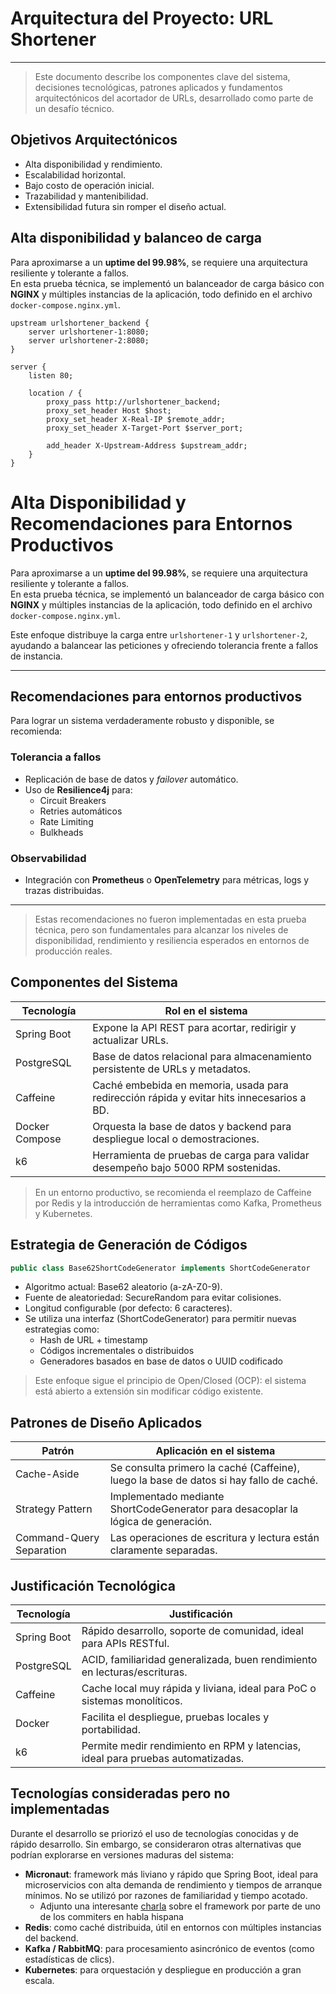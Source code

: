 # Arquitectura del Proyecto: URL Shortener

---

> Este documento describe los componentes clave del sistema, decisiones tecnológicas, patrones aplicados y fundamentos arquitectónicos del acortador de URLs, desarrollado como parte de un desafío técnico.

## Objetivos Arquitectónicos

* Alta disponibilidad y rendimiento.
* Escalabilidad horizontal.
* Bajo costo de operación inicial.
* Trazabilidad y mantenibilidad.
* Extensibilidad futura sin romper el diseño actual.

## Alta disponibilidad y balanceo de carga

Para aproximarse a un **uptime del 99.98%**, se requiere una arquitectura resiliente y tolerante a fallos.  
En esta prueba técnica, se implementó un balanceador de carga básico con **NGINX** y múltiples instancias de la aplicación, todo definido en el archivo `docker-compose.nginx.yml`.

```nginx
upstream urlshortener_backend {
    server urlshortener-1:8080;
    server urlshortener-2:8080;
}

server {
    listen 80;

    location / {
        proxy_pass http://urlshortener_backend;
        proxy_set_header Host $host;
        proxy_set_header X-Real-IP $remote_addr;
        proxy_set_header X-Target-Port $server_port;

        add_header X-Upstream-Address $upstream_addr;
    }
}
```
# Alta Disponibilidad y Recomendaciones para Entornos Productivos

Para aproximarse a un **uptime del 99.98%**, se requiere una arquitectura resiliente y tolerante a fallos.  
En esta prueba técnica, se implementó un balanceador de carga básico con **NGINX** y múltiples instancias de la aplicación, todo definido en el archivo `docker-compose.nginx.yml`.

Este enfoque distribuye la carga entre `urlshortener-1` y `urlshortener-2`, ayudando a balancear las peticiones y ofreciendo tolerancia frente a fallos de instancia.

---

## Recomendaciones para entornos productivos

Para lograr un sistema verdaderamente robusto y disponible, se recomienda:

### Tolerancia a fallos
- Replicación de base de datos y *failover* automático.
- Uso de **Resilience4j** para:
    - Circuit Breakers
    - Retries automáticos
    - Rate Limiting
    - Bulkheads

### Observabilidad
- Integración con **Prometheus** o **OpenTelemetry** para métricas, logs y trazas distribuidas.

---

> Estas recomendaciones no fueron implementadas en esta prueba técnica, pero son fundamentales para alcanzar los niveles de disponibilidad, rendimiento y resiliencia esperados en entornos de producción reales.


## Componentes del Sistema

| Tecnología     | Rol en el sistema                                                                         |
|----------------|-------------------------------------------------------------------------------------------|
| Spring Boot    | Expone la API REST para acortar, redirigir y actualizar URLs.                             |
| PostgreSQL     | Base de datos relacional para almacenamiento persistente de URLs y metadatos.             |
| Caffeine	      | Caché embebida en memoria, usada para redirección rápida y evitar hits innecesarios a BD. |
| Docker Compose | Orquesta la base de datos y backend para despliegue local o demostraciones.               |
| k6             | Herramienta de pruebas de carga para validar desempeño bajo 5000 RPM sostenidas.          |

>
> En un entorno productivo, se recomienda el reemplazo de Caffeine por Redis y la introducción de herramientas como
> Kafka, Prometheus y Kubernetes.

## Estrategia de Generación de Códigos

   ``` java
   public class Base62ShortCodeGenerator implements ShortCodeGenerator
   ``` 

* Algoritmo actual: Base62 aleatorio (a-zA-Z0-9).
* Fuente de aleatoriedad: SecureRandom para evitar colisiones.
* Longitud configurable (por defecto: 6 caracteres).
* Se utiliza una interfaz (ShortCodeGenerator) para permitir nuevas estrategias como:
  * Hash de URL + timestamp
  * Códigos incrementales o distribuidos
  * Generadores basados en base de datos o UUID codificado

>Este enfoque sigue el principio de Open/Closed (OCP): el sistema está abierto a extensión sin modificar código
existente.

## Patrones de Diseño Aplicados
   | Patrón                   | 	Aplicación en el sistema                                                                |
   |--------------------------|------------------------------------------------------------------------------------------|
   | Cache-Aside              | 	Se consulta primero la caché (Caffeine), luego la base de datos si hay fallo de caché.  |
   | Strategy Pattern         | 	Implementado mediante ShortCodeGenerator para desacoplar la lógica de generación.       |
   | Command-Query Separation | 	Las operaciones de escritura y lectura están claramente separadas.                      |

## Justificación Tecnológica

| Tecnología	 | Justificación                                                                    |
|-------------|----------------------------------------------------------------------------------|
| Spring Boot | 	Rápido desarrollo, soporte de comunidad, ideal para APIs RESTful.               |
| PostgreSQL  | 	ACID, familiaridad generalizada, buen rendimiento en lecturas/escrituras.       |
| Caffeine    | 	Cache local muy rápida y liviana, ideal para PoC o sistemas monolíticos.        |
| Docker      | 	Facilita el despliegue, pruebas locales y portabilidad.                         |
| k6          | 	Permite medir rendimiento en RPM y latencias, ideal para pruebas automatizadas. |

## Tecnologías consideradas pero no implementadas

Durante el desarrollo se priorizó el uso de tecnologías conocidas y de rápido desarrollo. Sin embargo, se consideraron otras alternativas que podrían explorarse en versiones maduras del sistema:

- **Micronaut**: framework más liviano y rápido que Spring Boot, ideal para microservicios con alta demanda de rendimiento y tiempos de arranque mínimos. No se utilizó por razones de familiaridad y tiempo acotado.
  - Adjunto una interesante [charla](https://www.youtube.com/watch?v=MPZ9loEniRY) sobre el framework por parte de uno de los commiters en habla hispana 
- **Redis**: como caché distribuida, útil en entornos con múltiples instancias del backend.
- **Kafka / RabbitMQ**: para procesamiento asincrónico de eventos (como estadísticas de clics).
- **Kubernetes**: para orquestación y despliegue en producción a gran escala.

